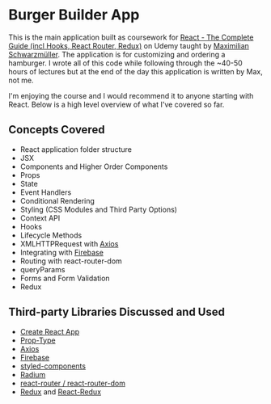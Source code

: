 # Burger Builder App

This is the main application built as coursework for [React - The Complete Guide (incl Hooks, React Router, Redux)](https://www.udemy.com/course/react-the-complete-guide-incl-redux/) on Udemy taught by [Maximilian Schwarzmüller](https://www.udemy.com/user/maximilian-schwarzmuller/). The application is for customizing and ordering a hamburger. I wrote all of this code while following through the ~40-50 hours of lectures but at the end of the day this application is written by Max, not me.

I'm enjoying the course and I would recommend it to anyone starting with React. Below is a high level overview of what I've covered so far.

## Concepts Covered

- React application folder structure
- JSX
- Components and Higher Order Components
- Props
- State
- Event Handlers
- Conditional Rendering
- Styling (CSS Modules and Third Party Options)
- Context API
- Hooks
- Lifecycle Methods
- XMLHTTPRequest with [Axios](https://github.com/axios/axios)
- Integrating with [Firebase](https://firebase.google.com/)
- Routing with react-router-dom
- queryParams
- Forms and Form Validation
- Redux

## Third-party Libraries Discussed and Used

- [Create React App](https://github.com/facebook/create-react-app)
- [Prop-Type](https://github.com/facebook/prop-types)
- [Axios](https://github.com/axios/axios)
- [Firebase](https://firebase.google.com/)
- [styled-components](https://github.com/styled-components/styled-components)
- [Radium](https://github.com/FormidableLabs/radium)
- [react-router / react-router-dom](https://github.com/ReactTraining/react-router)
- [Redux](https://redux.js.org/) and [React-Redux](https://react-redux.js.org/)
